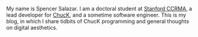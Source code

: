 
My name is Spencer Salazar. 
I am a doctoral student at [Stanford CCRMA](https://ccrma.stanford.edu), a lead developer for [ChucK](http://chuck.stanford.edu), and a sometime software engineer. 
This is my blog, in which I share tidbits of ChucK programming and general thoughts on digital aesthetics. 
